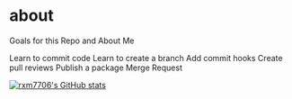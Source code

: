 # about
Goals for this Repo and About Me

Learn to commit code
Learn to create a branch 
Add commit hooks
Create pull reviews 
Publish a package
Merge Request

[![rxm7706's GitHub stats](https://github-readme-stats.vercel.app/api?username=rxm7706&show=reviews,discussions_started,discussions_answered,prs_merged,prs_merged_percentage)](https://github.com/rxm7706/github-readme-stats&show_icons=true)
